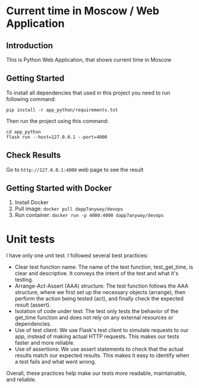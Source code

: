 # Current time in Moscow / Web Application #

## Introduction ##

This is Python Web Application, that shows current time in Moscow

## Getting Started ##

To install all dependencies that used in this project you need to run following command:

```text
pip install -r app_python/requirements.txt
```

Then run the project using this command:

```text
cd app_python
flask run --host=127.0.0.1 --port=4000
```

## Check Results ##

Go to `http://127.0.0.1:4000` web page to see the result


## Getting Started with Docker ##

1. Install Docker
2. Pull image:
```docker pull dapp7anyway/devops```
3. Run container:
```docker run -p 4000:4000 dapp7anyway/devops```


# Unit tests #

I have only one unit test. I followed several best practices:

* Clear test function name: The name of the test function, test_get_time, is clear and descriptive. It conveys the intent of the test and what it's testing.
* Arrange-Act-Assert (AAA) structure: The test function follows the AAA structure, where we first set up the necessary objects (arrange), then perform the action being tested (act), and finally check the expected result (assert).
* Isolation of code under test: The test only tests the behavior of the get_time function and does not rely on any external resources or dependencies.
* Use of test client: We use Flask's test client to simulate requests to our app, instead of making actual HTTP requests. This makes our tests faster and more reliable.
* Use of assertions: We use assert statements to check that the actual results match our expected results. This makes it easy to identify when a test fails and what went wrong.

Overall, these practices help make our tests more readable, maintainable, and reliable.